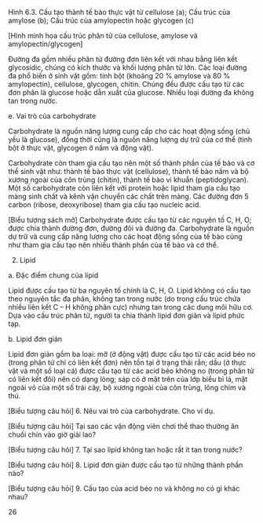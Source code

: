 Hình 6.3. Cấu tạo thành tế bào thực vật từ cellulose (a); Cấu trúc của amylose (b); Cấu trúc của amylopectin hoặc glycogen (c)

[Hình minh họa cấu trúc phân tử của cellulose, amylose và amylopectin/glycogen]

Đường đa gồm nhiều phân tử đường đơn liên kết với nhau bằng liên kết glycosidic, chúng có kích thước và khối lượng phân tử lớn. Các loại đường đa phổ biến ở sinh vật gồm: tinh bột (khoảng 20 % amylose và 80 % amylopectin), cellulose, glycogen, chitin. Chúng đều được cấu tạo từ các đơn phân là glucose hoặc dẫn xuất của glucose. Nhiều loại đường đa không tan trong nước.

e. Vai trò của carbohydrate

Carbohydrate là nguồn năng lượng cung cấp cho các hoạt động sống (chủ yếu là glucose), đồng thời cũng là nguồn năng lượng dự trữ của cơ thể (tinh bột ở thực vật, glycogen ở nấm và động vật).

Carbohydrate còn tham gia cấu tạo nên một số thành phần của tế bào và cơ thể sinh vật như: thành tế bào thực vật (cellulose), thành tế bào nấm và bộ xương ngoài của côn trùng (chitin), thành tế bào vi khuẩn (peptidoglycan). Một số carbohydrate còn liên kết với protein hoặc lipid tham gia cấu tạo màng sinh chất và kênh vận chuyển các chất trên màng. Các đường đơn 5 carbon (ribose, deoxyribose) tham gia cấu tạo nucleic acid.

[Biểu tượng sách mở] Carbohydrate được cấu tạo từ các nguyên tố C, H, O; được chia thành đường đơn, đường đôi và đường đa.
Carbohydrate là nguồn dự trữ và cung cấp năng lượng cho các hoạt động sống của tế bào cũng như tham gia cấu tạo nên nhiều thành phần của tế bào và cơ thể.

2. Lipid

a. Đặc điểm chung của lipid

Lipid được cấu tạo từ ba nguyên tố chính là C, H, O. Lipid không có cấu tạo theo nguyên tắc đa phân, không tan trong nước (do trong cấu trúc chứa nhiều liên kết C – H không phân cực) nhưng tan trong các dung môi hữu cơ. Dựa vào cấu trúc phân tử, người ta chia thành lipid đơn giản và lipid phức tạp.

b. Lipid đơn giản

Lipid đơn giản gồm ba loại: mỡ (ở động vật) được cấu tạo từ các acid béo no (trong phân tử chỉ có liên kết đơn) nên tồn tại ở trạng thái rắn; dầu (ở thực vật và một số loại cá) được cấu tạo từ các acid béo không no (trong phân tử có liên kết đôi) nên có dạng lỏng; sáp có ở mặt trên của lớp biểu bì lá, mặt ngoài vỏ của một số trái cây, bộ xương ngoài của côn trùng, lông chim và thú.

[Biểu tượng câu hỏi] 6. Nêu vai trò của carbohydrate. Cho ví dụ.

[Biểu tượng câu hỏi] Tại sao các vận động viên chơi thể thao thường ăn chuối chín vào giờ giải lao?

[Biểu tượng câu hỏi] 7. Tại sao lipid không tan hoặc rất ít tan trong nước?

[Biểu tượng câu hỏi] 8. Lipid đơn giản được cấu tạo từ những thành phần nào?

[Biểu tượng câu hỏi] 9. Cấu tạo của acid béo no và không no có gì khác nhau?

26